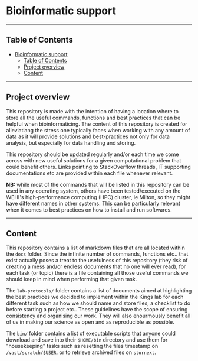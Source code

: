 # Bioinformatic support
--------------------------------------------------

## Table of Contents
- [Bioinformatic support](#bioinformatic-support)
  - [Table of Contents](#table-of-contents)
  - [Project overview](#project-overview)
  - [Content](#content)

--------------------------------------------------

## Project overview 

This repository is made with the intention of having a location where to store all the useful commands, functions and best practices that can be helpful when bioinformaticing. The content of this repository is created for alleviatiang the stress one typically faces when working with any amount of data as it will provide solutions and best-practices not only for data analysis, but especially for data handling and storing. <br/>

This repository should be updated regularly and/or each time we come across with new useful solutions for a given computational problem that could benefit others. Links pointing to StackOverflow threads, IT supporting documentations etc are provided within each file whenever relevant.

**NB:** while most of the commands that will be listed in this repository can be used in any operating system, others have been tested/executed on the WEHI's high-performance computing (HPC) cluster, ie Milton, so they might have different names in other systems. This can be particularly relevant when it comes to best practices on how to install and run softwares. </br>

--------------------------------------------------

## Content
This repository contains a list of markdown files that are all located within the `docs` folder.  Since the infinite number of commands, functions etc.. that exist actually poses a treat to the usefulness of this repository (they risk of creating a mess and/or endless documents that no one will ever read), for each task (or topic) there is a file containing all those useful commands we should keep in mind when performing that given task. <br/>

The `lab-protocols/` folder contains a list of documents aimed at highlighting the best practices we decided to implement within the Kings lab for each different task such as how we should name and store files, a checklist to do before starting a project etc.. These guidelines have the scope of ensuring consistency and organising our work. They will also enourmously benefit all of us in making our science as open and as reproducible as possible.  <br/>

The `bin/` folder contains a list of executable scripts that anyone could download and save into their `$HOME/bin` directory and use them for "housekeeping" tasks such as resetting the files timestamp on `/vast/scratch/$USER`. or to retrieve archived files on `stornext`. 



